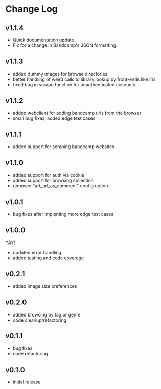 Change Log
==========

v1.1.4
------

- Quick documentation update.
- Fix for a change in Bandcamp's JSON formatting.

v1.1.3
------

- added dummy images for browse directories.
- better handling of weird calls to library.lookup by front-ends like Iris
- fixed bug in scrape function for unauthenticated accounts

v1.1.2
------

- added webclient for adding bandcamp urls from the browser
- small bug fixes, added edge test cases

v1.1.1
------

- added support for scraping bandcamp websites

v1.1.0
------

- added support for auth via cookie
- added support for browsing collection
- removed "art_url_as_comment" config option

v1.0.1
------

- bug fixes after implenting more edge test cases

v1.0.0
------

YAY!

- updated error handling
- added testing and code coverage

v0.2.1
------

- added image size preferences

v0.2.0
------

- added browsing by tag or genre
- code cleanup/refactoring

v0.1.1
------

- bug fixes
- code refactoring

v0.1.0
------

- initial release
